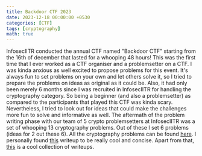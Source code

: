 ```yaml
---
title: Backdoor CTF 2023 
date: 2023-12-18 00:00:00 +0530
categories: [CTF]
tags: [cryptography]
math: true
---
```

InfosecIITR conducted the annual CTF named "Backdoor CTF" starting from the 16th of december that lasted for a whooping 48 hours! This was the first time that I ever worked as a CTF organiser and a problemsetter on a CTF. I was kinda anxious as well excited to propose problems for this event. It's always fun to set problems on your own and let others solve it, so I tried to prepare the problems on ideas as original as it could be. Also, it had only been merely 6 months since I was recruited in InfosecIITR for handling the cryptography category. So being a beginner (and also a problemsetter) as compared to the participants that played this CTF was kinda scary. Nevertheless, I tried to look out for ideas that could make the challenges more fun to solve and informative as well. The aftermath of the problem writing phase with our team of 5 crypto problemsetters at InfosecIITR was a set of whooping 13 cryptography problems. Out of these I set 6 problems (ideas for 2 out these 6). All the cryptography problems can be found <a href="https://github.com/MmukulKhedekar/BackdoorCTF2023-Crypto">here</a>. I personally found <a href="https://connor-mccartney.github.io/cryptography/other/BackdoorCTF-2023-writeups">this</a> writeup to be really cool and concise. Apart from that, <a href="https://ctfwriteups.org/ctfs/658035f233b399e7fe20f655/edit">this</a> is a cool collection of writeups. 
